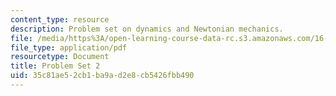 ```yaml
---
content_type: resource
description: Problem set on dynamics and Newtonian mechanics.
file: /media/https%3A/open-learning-course-data-rc.s3.amazonaws.com/16-07-dynamics-fall-2009/35c81ae52cb1ba9ad2e8cb5426fbb490_MIT16_07F09_hw02.pdf
file_type: application/pdf
resourcetype: Document
title: Problem Set 2
uid: 35c81ae5-2cb1-ba9a-d2e8-cb5426fbb490
---
```

